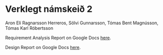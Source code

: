 # Verklegt námskeið 2

Aron Elí Ragnarsson Herreros, Sölvi Gunnarsson, Tómas Bent Magnússon, Tómas Karl Róbertsson

Requirement Analysis Report on Google Docs [here](https://docs.google.com/document/d/18NP_eq1KmzK2KGfvF_tgKQRqVgTc0ElvcTGdtfwHTKI/edit?usp=sharing).

Design Report on Google Docs [here](https://docs.google.com/document/d/1hTUxb41fbNVtzjfpmLWgjVjRQS48iY3ORAu0INuR35M/edit?usp=sharing).
